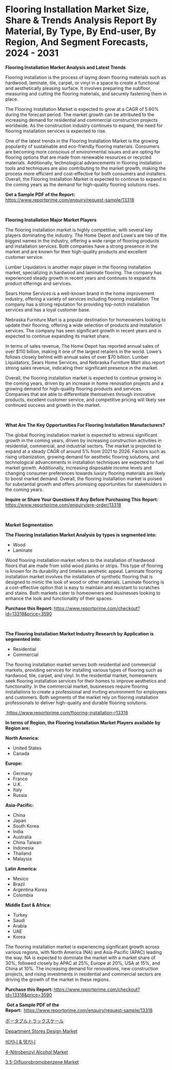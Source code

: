 <p><h1>Flooring Installation Market Size, Share & Trends Analysis Report By Material, By Type, By End-user, By Region, And Segment Forecasts, 2024 - 2031</h1></p><p><strong>Flooring Installation Market Analysis and Latest Trends</strong></p>
<p><p>Flooring installation is the process of laying down flooring materials such as hardwood, laminate, tile, carpet, or vinyl in a space to create a functional and aesthetically pleasing surface. It involves preparing the subfloor, measuring and cutting the flooring materials, and securely fastening them in place.</p><p>The Flooring Installation Market is expected to grow at a CAGR of 5.60% during the forecast period. The market growth can be attributed to the increasing demand for residential and commercial construction projects worldwide. As the construction industry continues to expand, the need for flooring installation services is expected to rise.</p><p>One of the latest trends in the Flooring Installation Market is the growing popularity of sustainable and eco-friendly flooring materials. Consumers are becoming more conscious of environmental issues and are opting for flooring options that are made from renewable resources or recycled materials. Additionally, technological advancements in flooring installation tools and techniques are also contributing to the market growth, making the process more efficient and cost-effective for both consumers and installers. Overall, the Flooring Installation Market is expected to continue to expand in the coming years as the demand for high-quality flooring solutions rises.</p></p>
<p><strong>Get a Sample PDF of the Report:&nbsp;</strong> <a href="https://www.reportprime.com/enquiry/request-sample/13318">https://www.reportprime.com/enquiry/request-sample/13318</a></p>
<p>&nbsp;</p>
<p><strong>Flooring Installation Major Market Players</strong></p>
<p><p>The flooring installation market is highly competitive, with several key players dominating the industry. The Home Depot and Lowe's are two of the biggest names in the industry, offering a wide range of flooring products and installation services. Both companies have a strong presence in the market and are known for their high-quality products and excellent customer service.</p><p>Lumber Liquidators is another major player in the flooring installation market, specializing in hardwood and laminate flooring. The company has experienced steady growth in recent years and continues to expand its product offerings and services.</p><p>Sears Home Services is a well-known brand in the home improvement industry, offering a variety of services including flooring installation. The company has a strong reputation for providing top-notch installation services and has a loyal customer base.</p><p>Nebraska Furniture Mart is a popular destination for homeowners looking to update their flooring, offering a wide selection of products and installation services. The company has seen significant growth in recent years and is expected to continue expanding its market share.</p><p>In terms of sales revenue, The Home Depot has reported annual sales of over $110 billion, making it one of the largest retailers in the world. Lowe's follows closely behind with annual sales of over $70 billion. Lumber Liquidators, Sears Home Services, and Nebraska Furniture Mart also report strong sales revenue, indicating their significant presence in the market.</p><p>Overall, the flooring installation market is expected to continue growing in the coming years, driven by an increase in home renovation projects and a growing demand for high-quality flooring products and services. Companies that are able to differentiate themselves through innovative products, excellent customer service, and competitive pricing will likely see continued success and growth in the market.</p></p>
<p>&nbsp;</p>
<p><strong>What Are The Key Opportunities For Flooring Installation Manufacturers?</strong></p>
<p><p>The global flooring installation market is expected to witness significant growth in the coming years, driven by increasing construction activities in residential, commercial, and industrial sectors. The market is projected to expand at a steady CAGR of around 5% from 2021 to 2026. Factors such as rising urbanization, growing demand for aesthetic flooring solutions, and technological advancements in installation techniques are expected to fuel market growth. Additionally, increasing disposable income levels and changing consumer preferences towards luxury flooring materials are likely to boost market demand. Overall, the flooring installation market is poised for substantial growth and offers promising opportunities for stakeholders in the coming years.</p></p>
<p><strong>Inquire or Share Your Questions If Any Before Purchasing This Report:</strong> <a href="https://www.reportprime.com/enquiry/pre-order/13318">https://www.reportprime.com/enquiry/pre-order/13318</a></p>
<p>&nbsp;</p>
<p><strong>Market Segmentation</strong></p>
<p><strong>The Flooring Installation Market Analysis by types is segmented into:</strong></p>
<p><ul><li>Wood</li><li>Laminate</li></ul></p>
<p><p>Wood flooring installation market refers to the installation of hardwood floors that are made from solid wood planks or strips. This type of flooring is known for its durability and timeless aesthetic appeal. Laminate flooring installation market involves the installation of synthetic flooring that is designed to mimic the look of wood or other materials. Laminate flooring is a cost-effective option that is easy to maintain and resistant to scratches and stains. Both markets cater to homeowners and businesses looking to enhance the look and functionality of their spaces.</p></p>
<p><strong>Purchase this Report:&nbsp;</strong><a href="https://www.reportprime.com/checkout?id=13318&price=3590">https://www.reportprime.com/checkout?id=13318&price=3590</a></p>
<p>&nbsp;</p>
<p><strong>The Flooring Installation Market Industry Research by Application is segmented into:</strong></p>
<p><ul><li>Residential</li><li>Commercial</li></ul></p>
<p><p>The flooring installation market serves both residential and commercial markets, providing services for installing various types of flooring such as hardwood, tile, carpet, and vinyl. In the residential market, homeowners seek flooring installation services for their homes to improve aesthetics and functionality. In the commercial market, businesses require flooring installations to create a professional and inviting environment for employees and customers. Both segments of the market rely on flooring installation professionals to deliver high-quality and durable flooring solutions.</p></p>
<p><a href="https://www.reportprime.com/flooring-installation-r13318">&nbsp;https://www.reportprime.com/flooring-installation-r13318</a></p>
<p><strong>In terms of Region, the Flooring Installation Market Players available by Region are:</strong></p>
<p>
    <p> <strong> North America: </strong>
        <ul>
            <li>United States</li>
            <li>Canada</li>
        </ul>
        </p> 
    <p> <strong> Europe: </strong>
        <ul>
            <li>Germany</li>
            <li>France</li>
            <li>U.K.</li>
            <li>Italy</li>
            <li>Russia</li>
        </ul>
        </p> 
    <p> <strong> Asia-Pacific: </strong>
        <ul>
            <li>China</li>
            <li>Japan</li>
            <li>South Korea</li>
            <li>India</li>
            <li>Australia</li>
            <li>China Taiwan</li>
            <li>Indonesia</li>
            <li>Thailand</li>
            <li>Malaysia</li>
        </ul>
        </p> 
    <p> <strong> Latin America: </strong>
        <ul>
            <li>Mexico</li>
            <li>Brazil</li>
            <li>Argentina Korea</li>
            <li>Colombia</li>
        </ul>
        </p> 
    <p> <strong> Middle East & Africa: </strong>
        <ul>
            <li>Turkey</li>
            <li>Saudi</li>
            <li>Arabia</li>
            <li>UAE</li>
            <li>Korea</li>
        </ul>
    </p>
    </p>
<p><p>The flooring installation market is experiencing significant growth across various regions, with North America (NA) and Asia-Pacific (APAC) leading the way. NA is expected to dominate the market with a market share of 30%, followed closely by APAC at 25%, Europe at 20%, USA at 15%, and China at 10%. The increasing demand for renovations, new construction projects, and rising investments in residential and commercial sectors are driving the growth of the market in these regions.</p></p>
<p><strong>Purchase this Report: </strong><a href="https://www.reportprime.com/checkout?id=13318&price=3590">https://www.reportprime.com/checkout?id=13318&price=3590</a></p>
<p>&nbsp;<strong>Get a Sample PDF of the Report:&nbsp;&nbsp;</strong><a href="https://www.reportprime.com/enquiry/request-sample/13318">https://www.reportprime.com/enquiry/request-sample/13318</a></p>
<p><strong></strong></p>
<p><p><a href="https://medium.com/@brucenichols644/%E3%83%9D%E3%83%BC%E3%82%BF%E3%83%96%E3%83%AB%E3%83%88%E3%83%A9%E3%83%83%E3%82%AF%E3%82%B9%E3%82%B1%E3%83%BC%E3%83%AB%E3%81%AE%E5%B8%82%E5%A0%B4%E5%8B%95%E5%90%91%E3%81%A8%E5%88%86%E6%9E%90-%E5%B0%86%E6%9D%A5%E3%81%AE%E6%88%90%E9%95%B7%E3%81%AB%E5%90%91%E3%81%91%E3%81%9F%E6%A9%9F%E4%BC%9A%E3%81%A8%E8%AA%B2%E9%A1%8C-2024%E5%B9%B4-2031%E5%B9%B4-705286a0ba46">ポータブルトラックスケール</a></p><p><a href="https://github.com/ayamgoreng5458/Market-Research-Report-List-1/blob/main/department-stores-design-market.md">Department Stores Design Market</a></p><p><a href="https://medium.com/@leeanford76845djf/%EB%B9%84%ED%82%A4%EB%8B%88-%EB%B0%8F-%ED%83%B1%ED%82%A4%EB%8B%88-%EC%8B%9C%EC%9E%A5-%EC%98%88%EC%B8%A1-2024%EB%85%84%EB%B6%80%ED%84%B0-2031%EB%85%84%EA%B9%8C%EC%A7%80%EC%9D%98-%EA%B8%80%EB%A1%9C%EB%B2%8C-%EC%8B%9C%EC%9E%A5-%EB%8F%99%ED%96%A5-%EB%B0%8F-%EB%B6%84%EC%84%9D-113%ED%8E%98%EC%9D%B4%EC%A7%80%EC%97%90-%EC%86%8C%EA%B0%9C-0925e2095567">비키니 & 탱키니</a></p><p><a href="https://medium.com/@michael.parsons65654/global-4-nitrobenzyl-alcohol-market-status-2024-2031-and-forecast-by-region-product-end-4b30915d0769">4-Nitrobenzyl Alcohol Market</a></p><p><a href="https://medium.com/@ivethfonsecal57/3-5-difluorobromobenzene-market-emerging-trends-and-future-prospects-for-period-from-2024-to-2031-b90d29247877">3,5-Difluorobromobenzene Market</a></p></p>